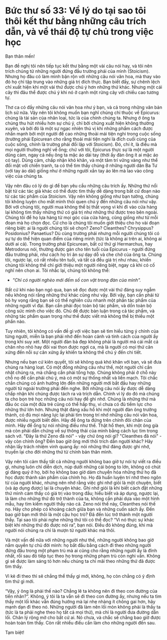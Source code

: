 # Bức thư số 33: Về lý do tại sao tôi thôi kết thư bằng những câu trích dẫn, và về thái độ tự chủ trong việc học

Bạn thân mến!

Bạn đề nghị tôi nên tiếp tục kết thư bằng một vài câu nói hay, và tôi nên trích chúng từ những người đứng đầu trường phái của mình (Stoicism). Nhưng họ đâu có làm mình bận rộn với những câu nói văn hoa, mà thay vào đó họ chỉ tập trung vào những giá trị đích thực. Bạn biết đấy, sự chênh lệch chỉ xuất hiện khi một vài thứ được chú ý hơn những thứ khác. Nhưng một cái cây thì đâu thể được chú ý khi nó ở cạnh một rừng cây với chiều cao tương tự.

Thơ ca có đầy những câu nói văn hoa như ý bạn, và cả trong những văn bản lịch sử nữa. Vậy nên tôi không muốn bạn nghĩ chúng chỉ thuộc về Epicurus: chúng là tài sản của nhân loại, tức là của chính chúng ta. Nhưng ở ông ta chúng thu hút nhiều hơn sự chú ý, chỉ bởi chúng xuất hiện không thường xuyên, và bởi đó là một sự ngạc nhiên thú vị khi những phẩm cách được nhấn mạnh bởi một người đề cao những thoải mái tiện nghi trong cuộc sống (trường phái Epicurean cho rằng thoải mái tiện nghi là đích cuối cùng của cuộc sống, chính là trường phái đối lập với Stoicism). Đó, chí ít, là điều mà mọi người thường nghĩ về ổng; chứ với tôi, Epicurus thực sự là một người dũng cảm, ngay cả nếu ông ta mặc áo dài tay (thời ấy đàn ông ít ai mặc áo có tay). Dũng cảm, chấp nhận khó khăn, và một tâm trí vững vàng như thể đối mặt với chiến tranh, ta có thể tìm thấy chúng ở những người dân Ba Tư (với tay áo dài) giống như ở những người xắn tay áo lên mà lao vào công việc của chúng ta.

Vậy nên đâu có lý do gì để bạn yêu cầu những câu trích ấy. Những thứ nổi bật từ các tác giả khác có thể được tìm thấy dễ dàng trong bất cứ đoạn nào từ các tác phẩm của Stoicism. Vậy nên không giống như bạn tưởng, chúng tôi không luyện cho mắt mình thói quen chú ý đến những câu nói như vậy. Bởi với chúng tôi, người mua không thể bị thất vọng vì khi đi vào cửa hàng lại không tìm thấy những thứ có giá trị như những thứ được treo bên ngoài. Chúng tôi để họ lựa hàng từ mọi góc của cửa hàng, cũng giống như từ mỗi đoạn mà họ chọn đọc. Cứ cho là chúng tôi muốn giới thiệu cho họ vài đoạn riêng biệt: ai là người chúng tôi sẽ chọn? Zeno? Cleanthes? Chrysippus? Posidonius? Panaetius? Dù cùng trường phái nhưng mỗi người chúng tôi có sự tự do thể hiện quan điểm của riêng mình (tức là không ai trên ai, không ai dưới ai cả). Trong trường phái Epicurean, bất cứ thứ gì Hermarchus, hay Metrodorus nói, thường được gán cho tên tuổi của Epicurus - người đứng đầu trường phái, như cách họ tri ân sự dạy dỗ và che chở của ông ta. Chúng tôi, ngược lại, có rất nhiều tên tuổi, và tất cả đều giá trị như nhau, khiến chúng tôi không thể chỉ giới thiệu một người riêng biệt, ngay cả khi có cố nghĩ nên chọn ai. Tôi nhắc lại, chúng tôi không thể:

- _"Chỉ có người nghèo mới đếm số con vật trong đàn của mình"._

Bất cứ khi nào bạn ngó qua, bạn sẽ đọc được một vài thứ đáng suy ngẫm nếu không nói rằng những thứ khác cũng như vậy. Bởi vậy, bạn cần phải từ bỏ hy vọng rằng bạn sẽ có thể nghiên cứu nhanh một phần tác phẩm của những người vĩ đại. Bạn cần phải đọc toàn bộ tác phẩm, và dồn toàn bộ công sức mình cho việc đó. Chủ đề được bàn luận trong cả tác phẩm, và những tác phẩm quan trọng như thế được viết mà không thể bị thiếu một phần nào.

Tuy nhiên, tôi không có vấn đề gì với việc bạn sẽ tìm hiểu từng ý chính của từng người, miễn là bạn phải nhớ đến hoàn cảnh và tính cách của người ấy trong khi suy xét. Một người đàn bà đẹp không phải là người mà cái mắt cá chân nho nhỏ hay đôi vai thon được ngợi ca, mà là người có mọi thứ cân xứng đến nỗi sự cân xứng ấy khiến ta không thể chú ý đến chi tiết.

Nhưng nếu bạn cứ kiên quyết, tôi sẽ không quá khó khăn với bạn, và sẽ đưa chúng ra hàng loạt. Có một đống những câu như thế, một người chỉ cần nhặt chúng ra, mà chẳng cần phải tổng hợp. Chúng không phải ở chỗ này chỗ nọ để cần phải chú ý, mà có một sự thống nhất và liền mạch. Tôi chắc chắn chúng có ảnh hưởng lớn đến những người mới bắt đầu hay những người từ ngoài trường phái đến nghe. Bởi những câu nói ấy được dễ dàng chấp nhận khi chúng được tách ra và trích dẫn. Chính vì lý do đó mà chúng ta cho bọn trẻ học những câu nói hay để ghi nhớ. Chúng là những thứ mà đầu óc của một đứa trẻ cũng có thể hấp thụ, vì chưa có đủ tiềm lực cho những thứ lớn hơn. Nhưng thật đáng xấu hổ khi một người đàn ông trưởng thành, có đủ mọi năng lực lại phải tìm trong trí nhớ những câu nói văn hoa, được nhiều người biết đến. Hãy để ông ta đứng trên chính đôi chân của mình. Hãy để ổng tự nói những điều như thế. Thật hổ thẹn, khi một ông già mà còn phải dẫn chứng về sự thông thái của mình bằng cách lục tìm trong sách vở. "Đây là thứ Zeno đã nói" - vậy chứ ông nói gì? "Cleanthes đã nói" - vậy còn chính ông? Đến bao giờ ông mới thôi trích dẫn người khác? Hãy nhận lấy trách nhiệm vinh quang ấy: nói những thứ đáng được ghi nhớ, truyền lại cho đời những thứ từ chính bản thân mình.

Vậy nên tôi cảm thấy tất cả những người không bao giờ tự nói tự viết ra điều gì, nhưng luôn chỉ diễn dịch, núp dưới những cái bóng to lớn, không có chút gì đáng quý ở họ, bởi họ không bao giờ dám chuyển hóa những thứ họ đã học được thành sản phẩm của chính họ. Họ đã huấn luyện trí nhớ theo ngôn từ của người khác, nhưng nên nhớ rằng việc ghi nhớ giỏi là một chuyện, biết (và áp dụng được) lại là chuyện khác. Ghi nhớ giỏi là khi biết cách đặt những thứ mình cảm thấy có giá trị vào trong đầu; hiểu biết và áp dụng, ngược lại, là làm cho những thứ đó trở thành của ta, không cần phải dựa vào một hình mẫu, hay tìm kiếm người thầy nào cả. Zeno nói thế này, Cleanthes nói thế nọ. Hãy cho phép có khoảng cách giữa bạn và những cuốn sách ấy. Đến bao giờ bạn mới thôi là một cậu học trò? Đã đến lúc trở thành một người thầy. Tại sao tôi phải nghe những thứ tôi có thể đọc? “Vì nó thực sự khác biệt khi những thứ đó được nói ra”, bạn nói. Điều đó không đúng, khi mà người nói chúng ra chỉ là mượn từ người khác mà thôi.

Và một vấn đề nữa với những người như thế, những người không bao giờ nắm quyền tự chủ đời mình: họ bắt đầu bằng cách đi theo những người đứng đầu trong một phạm trù mà ai cũng cho rằng những người ấy là đỉnh nhất, rồi sau đó tiếp tục theo họ trong những phạm trù còn nghi vấn. Không gì sẽ được làm sáng tỏ hơn nếu chúng ta chỉ mãi theo những thứ đã được tìm thấy.

Vì kẻ đi theo thì sẽ chẳng thể thấy gì mới, không, họ còn chẳng có ý định tìm thứ gì mới.

“Vậy, ý ông là phải thế nào? Chẳng lẽ ta không nên đi theo con đường của tiền nhân?”. Không, ý tôi là ta vẫn sẽ đi theo con đường ấy, nhưng nếu ta tìm thấy một lối khác vẫn đúng hướng mà lại nhẹ nhàng ít chông gai hơn, hãy mạnh dạn đi theo nó. Những người đã làm nên lối mòn không phải là thầy ta (tức là ta phải nghe theo họ tất cả mọi thứ), mà chỉ là người đưa đường dẫn lối. Chân lý rộng mở cho bất cứ ai. Nó chưa, và chắc sẽ chẳng bao giờ được hoàn toàn tìm thấy. Còn rất nhiều điều cần làm cho những người đến sau.

Tạm biệt!